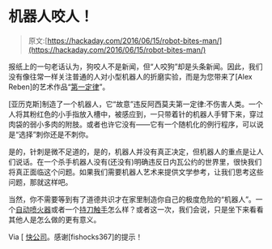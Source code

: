 # 机器人咬人！

> 原文:[https://hackaday.com/2016/06/15/robot-bites-man/](https://hackaday.com/2016/06/15/robot-bites-man/)

报纸上的一句老话认为，狗咬人不是新闻，但“人咬狗”却是头条新闻。因此，我们没有像往常一样关注普通的人对小型机器人的折磨实验，而是为您带来了[Alex Reben]的艺术作品“[第一定律](http://areben.com/project/the-first-law/)”。

[亚历克斯]制造了一个机器人，它“故意”违反阿西莫夫第一定律:不伤害人类。一个人将其粉红色的小手指放入槽中，被感应到，一只带着针的机器人手臂下来，穿过肉袋的弱小多肉的附肢。或者也许它没有——它有一个随机化的例行程序，可以说是“选择”刺你还是不刺你。

是的，针刺是微不足道的，是的，机器人并没有真正决定，但机器人的重点是让人们说话。在一个杀手机器人没有(还没有)明确违反日内瓦公约的世界里，很快我们将真正面临这个问题。如果我们需要机器人艺术来提供文学参考，让我们思考这些问题，那就这样吧。

当然，你不需要等到有了道德共识才在家里制造你自己的极度危险的“机器人”。一个[自动喷火器](http://hackaday.com/2015/10/16/make-a-cheap-and-dangerous-automated-flamethrower/)或者一个[持刀触手](http://hackaday.com/2015/11/30/arduino-powered-knife-wielding-tentacle-will-leave-you-in-stitches/)怎么样？或者这一次，我们会说，只是坐下来看看其他人是怎么做的更有意义。

Via [ [快公司](http://www.fastcompany.com/3059484/mind-and-machine/this-robot-intentionally-hurts-people-and-makes-them-bleed)。感谢[fishocks367]的提示！
